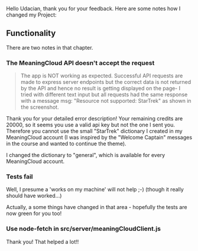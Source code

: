 Hello Udacian,
thank you for your feedback.
Here are some notes how I changed my Project:

## Functionality
There are two notes in that chapter.
### The MeaningCloud API doesn't accept the request
>The app is NOT working as expected. Successful API requests are made to express server endpoints but the correct data is not returned by the API and hence no result is getting displayed on the page- I tried with different text input but all requests had the same response with a message msg: "Resource not supported: StarTrek" as shown in the screenshot.

Thank you for your detailed error description! Your remaining credits are 20000, so it seems you use a valid api key but not the one I sent you. Therefore you cannot use the small "StarTrek" dictionary I created in my MeaningCloud account (I was inspired by the "Welcome Captain" messages in the course and wanted to continue the theme).

I changed the dictionary to "general", which is available for every MeaningCloud account.

### Tests fail
Well, I presume a 'works on my machine' will not help ;-) (though it really should have worked...)

Actually, a some things have changed in that area - hopefully the tests are now green for you too!

### Use node-fetch in src/server/meaningCloudClient.js 
Thank you! That helped a lot!!

